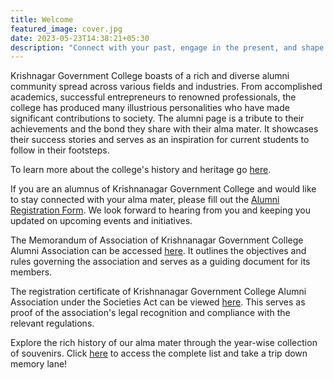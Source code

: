 ```yaml
---
title: Welcome
featured_image: cover.jpg
date: 2023-05-23T14:38:21+05:30
description: "Connect with your past, engage in the present, and shape the future"
---
```


Krishnagar Government College boasts of a rich and diverse alumni community spread across various fields and industries. From accomplished academics, successful entrepreneurs to renowned professionals, the college has produced many illustrious personalities who have made significant contributions to society. The alumni page is a tribute to their achievements and the bond they share with their alma mater. It showcases their success stories and serves as an inspiration for current students to follow in their footsteps.

To learn more about the college's history and heritage go [here](/history).

If you are an alumnus of Krishnanagar Government College and would like to stay connected with your alma mater, please fill out the [Alumni Registration Form](/kgcaa_admission_form.pdf). We look forward to hearing from you and keeping you updated on upcoming events and initiatives.

The Memorandum of Association of Krishnanagar Government College Alumni Association can be accessed [here](/memorandum_of_association.pdf). It outlines the objectives and rules governing the association and serves as a guiding document for its members.

The registration certificate of Krishnanagar Government College Alumni Association under the Societies Act can be viewed [here](/registration_under_societies_act.pdf). This serves as proof of the association's legal recognition and compliance with the relevant regulations.

Explore the rich history of our alma mater through the year-wise collection of souvenirs. Click [here](/souvenir) to access the complete list and take a trip down memory lane!
